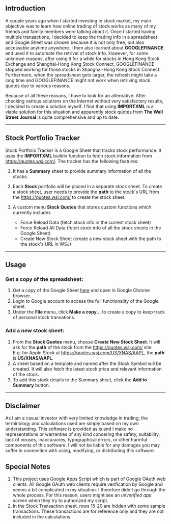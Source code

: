 ## Introduction

A couple years ago when I started investing in stock market, my main objective was to learn how online trading of stock works as many of my friends and family members 
were talking about it. Once I started having multiple transactions, I decided to keep the trading info in a spreadsheet and Google Sheet was chosen because it is not only free, but also
accessable anytime anywhere. I then also learned about **GOOGLEFINANCE** and used it to automate the retrival of stock info.  However, for some unknown reasons, after using it for a while for 
stocks in Hong Kong Stock Exchange and Shanghai-Hong Kong Stock Connect, GOOGLEFINANCE stopped working for those stocks in Shanghai-Hong Kong Stock Connect.  Furthermore, when the spreadsheet gets larger, the refresh might take a long time and 
GOOGLEFINANCE might not work when retriving stock quotes due to various reasons. 

Because of all these reasons, I have to look for an alternative. After checking various solutions on the Internet without very satisfactory results, I decided to 
create a solution myself. I find that using **IMPORTXML** is a viable solution for this situation and apparently stock quotes from **The Wall Street Journal** is quite comprehensive 
and up to date.

---

## Stock Portfolio Tracker

Stock Portfolio Tracker is a Google Sheet that tracks stock performance.  It uses the **IMPORTXML** buildin function to fetch stock information from https://quotes.wsj.com/. The tracker 
has the following features:

1. It has a **Summary** sheet to provide summary information of all the stocks.
2. Each **Stock** portfolio will be placed in a separate stock sheet.  To create a stock sheet, user needs to provide the **path** to the stock's URL from the https://quotes.wsj.com/ 
   to create the stock sheet.
3. A custom menu **Stock Quotes** that stores custom functions which currently includes

   * Force Reload Data (fetch stock info in the current stock sheet)
   * Force Reload All Data (fetch stock info of all the stock sheets in the Google Sheet)
   * Create New Stock Sheet (create a new stock sheet with the path to the stock's URL in WSJ)

---

## Usage

### Get a copy of the spreadsheet:

1. Get a copy of the Google Sheet [here](https://docs.google.com/spreadsheets/d/17G_i9EVb06CQ74aik3Bh0vuXqvS6nm-mufse0-apAMI/edit?usp=sharing) and open in Google Chrome browser.
2. Login to Google account to access the full functionality of the Google sheet.
3. Under the **File** menu, click **Make a copy...** to create a copy to keep track of personal stock transations.

### Add a new stock sheet:

1. From the **Stock Quotes** menu, choose **Create New Stock Sheet**.  It will ask for the **path** of the stock from the https://quotes.wsj.com/ site.  
   E.g. for Apple Stock at https://quotes.wsj.com/US/XNAS/AAPL, the **path** is **US/XNAS/AAPL**.
2. A sheet based on a template and named after the Stock Symbol will be created.  It will also fetch the latest stock price and relevant information of the stock.
3. To add this stock details to the Summary sheet, click the **Add to Summary** button.

---

## Disclaimer

As I am a casual investor with very limited knowledge in trading, the terminology and calculations used are simply based on my own understanding.
This software is provided as is and I make no representations or warranties of any kind concering the safety, suitability, lack of viruses, inaccuracies, typographical errors,
or other harmful components of this software.  I will not be liable for any damages you may suffer in connection with using, modifying, or distributing this software.

## Special Notes
1. This project uses Google Apps Script which is part of Google OAuth web clients.  All Google OAuth web clients require verification by Google and seems a bit complicated in my situation. I therefore didn't go through the whole process.
For this reason, users might see an *unverified app* screen when they try to authorized my script.
2. In the Stock Transaction sheet, rows 15-20 are hidden with some sample transactions. These transactions are for reference only and they are not included in the calculations.
